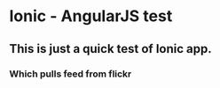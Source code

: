 # Ionic - AngularJS test
## This is just a quick test of Ionic app.
### Which pulls feed from flickr

